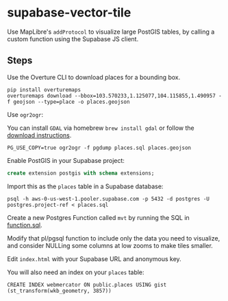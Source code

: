 # supabase-vector-tile

Use MapLibre's `addProtocol` to visualize large PostGIS tables, by calling a custom function using the Supabase JS client.

## Steps

Use the Overture CLI to download places for a bounding box.

```
pip install overturemaps
overturemaps download --bbox=103.570233,1.125077,104.115855,1.490957 -f geojson --type=place -o places.geojson
```

Use `ogr2ogr`:

You can install `GDAL` via homebrew `brew install gdal` or follow the [download instructions](https://gdal.org/download.html).

```
PG_USE_COPY=true ogr2ogr -f pgdump places.sql places.geojson
```

Enable PostGIS in your Supabase project:

```sql
create extension postgis with schema extensions;
```

Import this as the `places` table in a Supabase database:

```
psql -h aws-0-us-west-1.pooler.supabase.com -p 5432 -d postgres -U postgres.project-ref < places.sql
```

Create a new Postgres Function called `mvt` by running the SQL in [function.sql](function.sql).

Modify that pl/pgsql function to include only the data you need to visualize, and consider NULLing some columns at low zooms to make tiles smaller.

Edit `index.html` with your Supabase URL and anonymous key.

You will also need an index on your `places` table:

```
CREATE INDEX webmercator ON public.places USING gist (st_transform(wkb_geometry, 3857))
```
